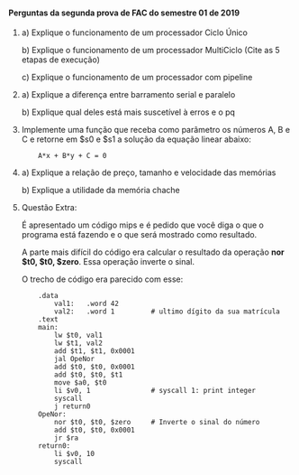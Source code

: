 #### Perguntas da segunda prova de FAC do semestre 01 de 2019

1.
	a) Explique o funcionamento de um processador Ciclo Único
	
	b) Explique o funcionamento de um processador MultiCiclo (Cite as 5 etapas de execução)
	
	c) Explique o funcionamento de um processador com pipeline

2. 	
	a) Explique a diferença entre barramento serial e paralelo

	b) Explique qual deles está mais suscetível à erros e o pq

3.	Implemente uma função que receba como parâmetro os números A, B e C e retorne em $s0 e $s1 a solução da equação linear abaixo:
	```
		A*x + B*y + C = 0
	```

4. 
	a) Explique a relação de preço, tamanho e velocidade das memórias

	b) Explique a utilidade da memória chache

5. Questão Extra:

	É apresentado um código mips e é pedido que você diga o que o programa está fazendo e o que será mostrado como resultado.

	A parte mais difícil do código era calcular o resultado da operação
	**nor $t0, $t0, $zero**. Essa operação inverte o sinal.

	O trecho de código era parecido com esse:

	```
		.data
			val1: 	.word 42
			val2:	.word 1 		# ultimo dígito da sua matrícula
		.text
		main:
			lw $t0, val1
			lw $t1, val2
			add $t1, $t1, 0x0001
			jal OpeNor
			add $t0, $t0, 0x0001
			add $t0, $t0, $t1
			move $a0, $t0
			li $v0, 1				# syscall 1: print integer
			syscall
			j return0
		OpeNor:
			nor $t0, $t0, $zero		# Inverte o sinal do número
			add $t0, $t0, 0x0001
			jr $ra
		return0:
			li $v0, 10
			syscall
	```